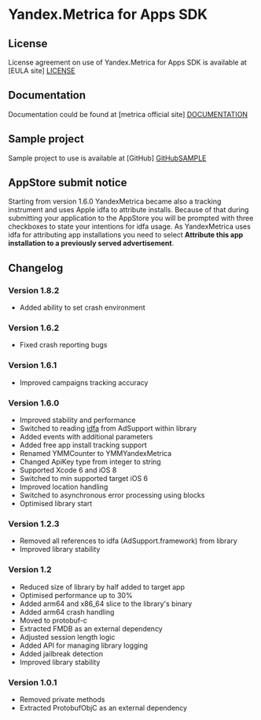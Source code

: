 # Yandex.Metrica for Apps SDK

## License
License agreement on use of Yandex.Metrica for Apps SDK is available at [EULA site] [LICENSE] 

## Documentation
Documentation could be found at [metrica official site] [DOCUMENTATION]

## Sample project
Sample project to use is available at [GitHub] [GitHubSAMPLE]

## AppStore submit notice
Starting from version 1.6.0 YandexMetrica became also a tracking instrument and 
uses Apple idfa to attribute installs. Because of that during submitting your 
application to the AppStore you will be prompted with three checkboxes to state 
your intentions for idfa usage.
As YandexMetrica uses idfa for attributing app installations you need to select **Attribute this app installation to a previously served 
advertisement**.

## Changelog

### Version 1.8.2

* Added ability to set crash environment

### Version 1.6.2

* Fixed crash reporting bugs

### Version 1.6.1

* Improved campaigns tracking accuracy

### Version 1.6.0
* Improved stability and performance
* Switched to reading [idfa] from AdSupport within library
* Added events with additional parameters
* Added free app install tracking support
* Renamed YMMCounter to YMMYandexMetrica
* Changed ApiKey type from integer to string
* Supported Xcode 6 and iOS 8
* Switched to min supported target iOS 6
* Improved location handling
* Switched to asynchronous error processing using blocks
* Optimised library start

### Version 1.2.3
 * Removed all references to idfa (AdSupport.framework) from library
 * Improved library stability


### Version 1.2
* Reduced size of library by half added to target app
* Optimised performance up to 30%
* Added arm64 and x86_64 slice to the library's binary
* Added arm64 crash handling
* Moved to protobuf-c
* Extracted FMDB as an external dependency
* Adjusted session length logic
* Added API for managing library logging
* Added jailbreak detection 
* Improved library stability

### Version 1.0.1
* Removed private methods
* Extracted ProtobufObjC as an external dependency


[LICENSE]: http://legal.yandex.ru/metrica_termsofuse/ "Yandex.Metrica agreement"
[DOCUMENTATION]: http://api.yandex.com/metrica-mobile-sdk/ "Yandex.Metrica for Apps documentation"
[GitHubSAMPLE]:https://github.com/yandexmobile/metrica-sample-ios/
[idfa]:https://developer.apple.com/LIBRARY/ios/documentation/AdSupport/Reference/ASIdentifierManager_Ref/index.html#//apple_ref/occ/instp/ASIdentifierManager/advertisingTrackingEnabled

